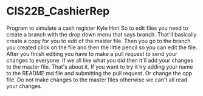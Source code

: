 # CIS22B_CashierRep
Program to simulate a cash register
Kyle Hori
So to edit files you need to create a branch with the drop down menu that says branch. That'll basically create a copy for you to edit of the master file. Then you go to the branch you created click on the file and then the little pencil so you can edit the file. After you finish editing you have to make a pull request to send your changes to everyone. If we all like what you did then it'll add your changes to the master file. That's about it. If you want to try it try adding your name to the README.md file and submitting the pull request. Or change the cpp file.
Do not make changes to the master files otherwise we can't all read your changes.
